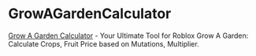 # GrowAGardenCalculator

[Grow A Garden Calculator](https://fruitcalculator.com) - Your Ultimate Tool for Roblox Grow A Garden: Calculate Crops, Fruit Price based on Mutations, Multiplier.

